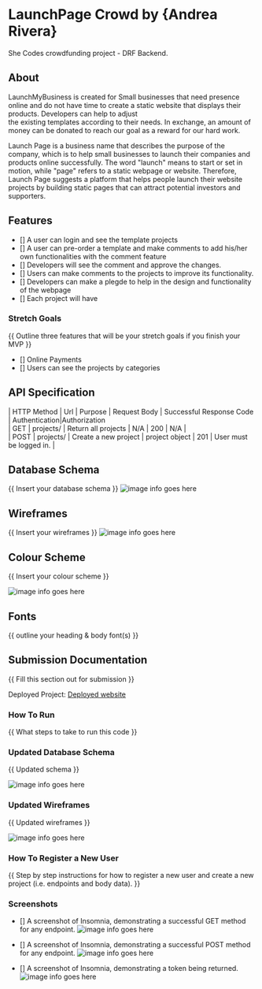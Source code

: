 
# LaunchPage Crowd by {Andrea Rivera}

She Codes crowdfunding project - DRF Backend.

## About
LaunchMyBusiness is created for
Small businesses that need 
presence online and do not have 
time to create a static website
 that displays their products. 
Developers can help to adjust  
the existing templates according 
to their needs. In exchange, an amount 
of money can be donated to reach 
our goal as a reward for our hard work.


Launch Page is a business name that describes the purpose of the company, which is to help small businesses to launch their companies and products online successfully. The word "launch" means to start or set in motion, while "page" refers to a static webpage or website. Therefore, Launch Page suggests a platform that helps people launch their website projects by building  static pages that can attract potential investors and supporters. 

## Features

* [] A user can login and see the template projects
* [] A user can pre-order a template and make comments to add his/her own functionalities 
 with the comment feature
* [] Developers will see the comment and approve the changes.
* [] Users can make comments to the projects to improve its functionality.
* [] Developers can make a plegde to help in the design and functionality of the webpage
* [] Each project will have 

### Stretch Goals
{{ Outline three features that will be your stretch goals if you finish your MVP }}

* [] Online Payments
* [] Users can see the projects by categories

## API Specification

| HTTP Method | Url | Purpose | Request Body | Successful Response Code | Authentication|Authorization
<br /> 
| GET | projects/ | Return all projects | N/A | 200 | N/A |
<br /> 
| POST | projects/ | Create a new project | project object | 201 | User must be logged in. |
<br /> 

## Database Schema
{{ Insert your database schema }}
![image info goes here](./docs/image.png)

## Wireframes
{{ Insert your wireframes }}
![image info goes here](./docs/image.png)

## Colour Scheme
{{ Insert your colour scheme }}

![image info goes here](./docs/image.png)

## Fonts
{{ outline your heading & body font(s) }}


## Submission Documentation
{{ Fill this section out for submission }}

Deployed Project: [Deployed website](http://linkhere.com/)

### How To Run
{{ What steps to take to run this code }}

### Updated Database Schema
{{ Updated schema }}

![image info goes here](./docs/image.png)

### Updated Wireframes
{{  Updated wireframes }}

![image info goes here](./docs/image.png)

### How To Register a New User
{{ Step by step instructions for how to register a new user and create a new project (i.e. endpoints and body data). }}

### Screenshots
* [] A screenshot of Insomnia, demonstrating a successful GET method for any endpoint.
![image info goes here](./docs/image.png)

* [] A screenshot of Insomnia, demonstrating a successful POST method for any endpoint.
![image info goes here](./docs/image.png)

* [] A screenshot of Insomnia, demonstrating a token being returned.
![image info goes here](./docs/image.png)
